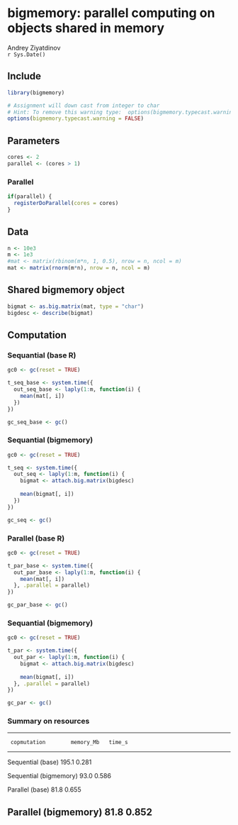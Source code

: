 # bigmemory: parallel computing on objects shared in memory
Andrey Ziyatdinov  
`r Sys.Date()`  







## Include


```r
library(bigmemory)
```


```r
# Assignment will down cast from integer to char
# Hint: To remove this warning type:  options(bigmemory.typecast.warning=FALSE)
options(bigmemory.typecast.warning = FALSE)
```

## Parameters


```r
cores <- 2
parallel <- (cores > 1)
```

### Parallel 


```r
if(parallel) {
  registerDoParallel(cores = cores)
}
```

## Data


```r
n <- 10e3
m <- 1e3
#mat <- matrix(rbinom(m*n, 1, 0.5), nrow = n, ncol = m)
mat <- matrix(rnorm(m*n), nrow = n, ncol = m)
```

## Shared bigmemory object


```r
bigmat <- as.big.matrix(mat, type = "char")
bigdesc <- describe(bigmat)
```

## Computation

### Sequantial (base R)


```r
gc0 <- gc(reset = TRUE) 

t_seq_base <- system.time({
  out_seq_base <- laply(1:m, function(i) {
    mean(mat[, i])
  })
})

gc_seq_base <- gc()
```

### Sequantial (bigmemory)


```r
gc0 <- gc(reset = TRUE) 

t_seq <- system.time({
  out_seq <- laply(1:m, function(i) {
    bigmat <- attach.big.matrix(bigdesc)
    
    mean(bigmat[, i])
  })
})

gc_seq <- gc()
```

### Parallel (base R)


```r
gc0 <- gc(reset = TRUE) 

t_par_base <- system.time({
  out_par_base <- laply(1:m, function(i) {
    mean(mat[, i])
  }, .parallel = parallel)
})

gc_par_base <- gc()
```

### Sequantial (bigmemory)


```r
gc0 <- gc(reset = TRUE) 

t_par <- system.time({
  out_par <- laply(1:m, function(i) {
    bigmat <- attach.big.matrix(bigdesc)
    
    mean(bigmat[, i])
  }, .parallel = parallel)
})

gc_par <- gc()
```

### Summary on resources


-------------------------------------------
     copmutation        memory_Mb   time_s 
---------------------- ----------- --------
  Sequential (base)       195.1     0.281  

Sequential (bigmemory)    93.0      0.586  

   Parallel (base)        81.8      0.655  

 Parallel (bigmemory)     81.8      0.852  
-------------------------------------------
